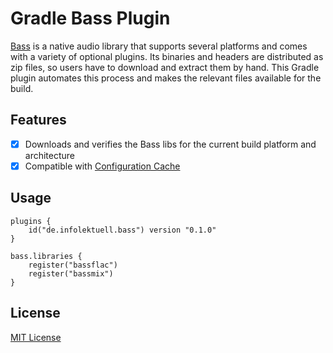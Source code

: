 # Gradle Bass Plugin

[Bass] is a native audio library that supports several platforms and comes with a variety of optional plugins.
Its binaries and headers are distributed as zip files, so users have to download and extract them by hand.
This Gradle plugin automates this process and makes the relevant files available for the build.

## Features

- [x] Downloads and verifies the Bass libs for the current build platform and architecture
- [x] Compatible with [Configuration Cache]

## Usage

```
plugins {
    id("de.infolektuell.bass") version "0.1.0"
}

bass.libraries {
    register("bassflac")
    register("bassmix")
}
```

## License

[MIT License](LICENSE.txt)

[bass]: https://www.un4seen.com/
[configuration cache]: https://docs.gradle.org/current/userguide/configuration_cache.html
